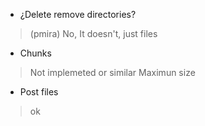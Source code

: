 - ¿Delete remove directories?
> (pmira) No, It doesn't, just files
- Chunks
> Not implemeted or similar Maximun size
- Post files
> ok